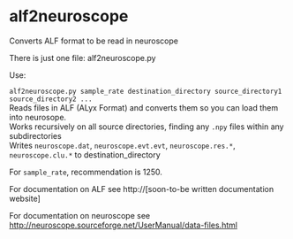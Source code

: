# alf2neuroscope

Converts ALF format to be read in neuroscope

There is just one file: alf2neuroscope.py

Use:

`alf2neuroscope.py sample_rate destination_directory source_directory1 source_directory2 ...`  
Reads files in ALF (ALyx Format) and converts them so you can load them into neurosope.  
Works recursively on all source directories, finding any `.npy` files within any subdirectories  
Writes `neuroscope.dat`, `neuroscope.evt.evt`, `neuroscope.res.*`, `neuroscope.clu.*` to destination_directory


For `sample_rate`, recommendation is 1250.


For documentation on ALF see http://[soon-to-be written documentation website]

For documentation on neuroscope see http://neuroscope.sourceforge.net/UserManual/data-files.html
